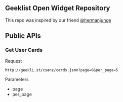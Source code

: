 ## Geeklist Open Widget Repository

This repo was inspired by our friend [@hermanjunge](http://geekli.st/hermanjunge)

## Public APIs

### Get User Cards

Request

	http://geekli.st/csanz/cards.json?page=0&per_page=5

Parameters

* page
* per_page  
